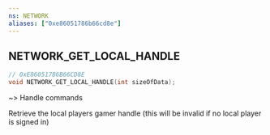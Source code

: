 ```yaml
---
ns: NETWORK
aliases: ["0xe86051786b66cd8e"]
---
```

## NETWORK_GET_LOCAL_HANDLE

```c
// 0xE86051786B66CD8E
void NETWORK_GET_LOCAL_HANDLE(int sizeOfData);
```

~> Handle commands

Retrieve the local players gamer handle (this will be invalid if no local player is signed in)

